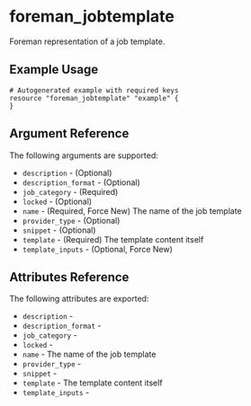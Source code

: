 
# foreman_jobtemplate


Foreman representation of a job template.


## Example Usage

```
# Autogenerated example with required keys
resource "foreman_jobtemplate" "example" {
}
```


## Argument Reference

The following arguments are supported:

- `description` - (Optional) 
- `description_format` - (Optional) 
- `job_category` - (Required) 
- `locked` - (Optional) 
- `name` - (Required, Force New) The name of the job template
- `provider_type` - (Optional) 
- `snippet` - (Optional) 
- `template` - (Required) The template content itself
- `template_inputs` - (Optional, Force New) 


## Attributes Reference

The following attributes are exported:

- `description` - 
- `description_format` - 
- `job_category` - 
- `locked` - 
- `name` - The name of the job template
- `provider_type` - 
- `snippet` - 
- `template` - The template content itself
- `template_inputs` - 

